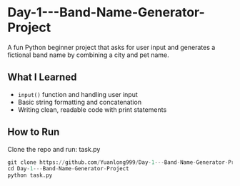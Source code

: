 # Day-1---Band-Name-Generator-Project

A fun Python beginner project that asks for user input and generates a fictional band name by combining a city and pet name.

## What I Learned
- `input()` function and handling user input
- Basic string formatting and concatenation
- Writing clean, readable code with print statements

## How to Run

Clone the repo and run:
task.py

```python
git clone https://github.com/Yuanlong999/Day-1---Band-Name-Generator-Project.git
cd Day-1---Band-Name-Generator-Project
python task.py
